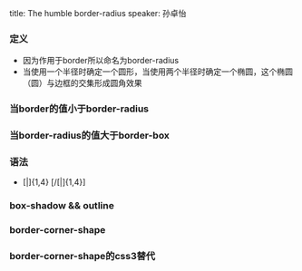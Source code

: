 title: The humble border-radius
speaker: 孙卓怡

### 定义
 * 因为作用于border所以命名为border-radius
 * 当使用一个半径时确定一个圆形，当使用两个半径时确定一个椭圆，这个椭圆（圆）与边框的交集形成圆角效果

### 当border的值小于border-radius
### 当border-radius的值大于border-box

### 语法
 * [<length>|<percentage>]{1,4} [/[<length>|<percentage>]{1,4}]

### box-shadow && outline
### border-corner-shape
### border-corner-shape的css3替代


